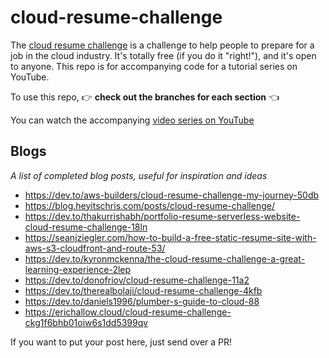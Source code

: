 # cloud-resume-challenge

The [cloud resume challenge](https://cloudresumechallenge.dev/) is a challenge to help people to prepare for a job in the cloud industry. It's totally free (if you do it "right!"), and it's open to anyone. This repo is for accompanying code for a tutorial series on YouTube. 

To use this repo, 👉 **check out the branches for each section** 👈

You can watch the accompanying [video series on YouTube](https://www.youtube.com/channel/UCAklaE5D59xWtip-3Jwa7xA)

## Blogs

_A list of completed blog posts, useful for inspiration and ideas_

* https://dev.to/aws-builders/cloud-resume-challenge-my-journey-50db
* https://blog.heyitschris.com/posts/cloud-resume-challenge/
* https://dev.to/thakurrishabh/portfolio-resume-serverless-website-cloud-resume-challenge-18ln
* https://seanjziegler.com/how-to-build-a-free-static-resume-site-with-aws-s3-cloudfront-and-route-53/
* https://dev.to/kyronmckenna/the-cloud-resume-challenge-a-great-learning-experience-2lep
* https://dev.to/donofriov/cloud-resume-challenge-11a2
* https://dev.to/therealbolaji/cloud-resume-challenge-4kfb
* https://dev.to/daniels1996/plumber-s-guide-to-cloud-88
* https://erichallow.cloud/cloud-resume-challenge-ckg1f6bhb01oiw6s1dd5399qv

If you want to put your post here, just send over a PR!
